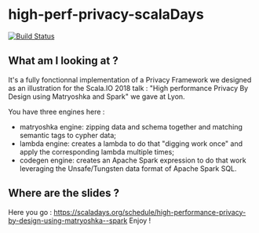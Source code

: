 # high-perf-privacy-scalaDays

[![Build Status](https://travis-ci.org/ogirardot/high-perf-privacy-scalaIO2018.svg?branch=master)](https://travis-ci.org/ogirardot/high-perf-privacy-scalaIO2018)

## What am I looking at ? 

It's a fully fonctionnal implementation of a Privacy Framework we designed as an illustration for the Scala.IO 2018 talk : "High performance Privacy By Design using Matryoshka and Spark" we gave at Lyon.

You have three engines here : 
* matryoshka engine: zipping data and schema together and matching semantic tags to cypher data;
* lambda engine: creates a lambda to do that "digging work once" and apply the corresponding lambda multiple times;
* codegen engine: creates an Apache Spark expression to do that work leveraging the Unsafe/Tungsten data format of Apache Spark SQL.

## Where are the slides ? 
Here you go : https://scaladays.org/schedule/high-performance-privacy-by-design-using-matryoshka--spark
Enjoy !

